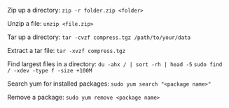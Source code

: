 Zip up a directory:
`zip -r folder.zip <folder>`

Unzip a file:
`unzip <file.zip>`

Tar up a directory:
`tar -cvzf compress.tgz /path/to/your/data`

Extract a tar file:
`tar -xvzf compress.tgz`

Find largest files in a directory:
`du -ahx / | sort -rh | head -5`
`sudo find / -xdev -type f -size +100M`

Search yum for installed packages:
`sudo yum search "<package name>"`

Remove a package:
`sudo yum remove <package name>`
